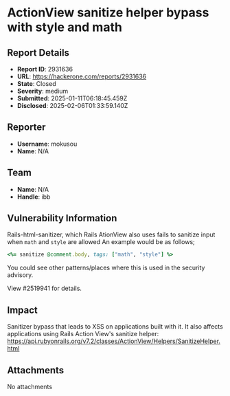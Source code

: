 #  ActionView sanitize helper bypass with style and math

## Report Details
- **Report ID**: 2931636
- **URL**: https://hackerone.com/reports/2931636
- **State**: Closed
- **Severity**: medium
- **Submitted**: 2025-01-11T06:18:45.459Z
- **Disclosed**: 2025-02-06T01:33:59.140Z

## Reporter
- **Username**: mokusou
- **Name**: N/A

## Team
- **Name**: N/A
- **Handle**: ibb

## Vulnerability Information
Rails-html-sanitizer, which Rails AtionView also uses fails to sanitize input when `math` and `style` are allowed
An example would be as follows;
```ruby
<%= sanitize @comment.body, tags: ["math", "style"] %>
```

You could see other patterns/places where this is used in the security advisory.

View #2519941 for details.

## Impact

Sanitizer bypass that leads to XSS on applications built with it.
It also affects applications using Rails Action View's sanitize helper: https://api.rubyonrails.org/v7.2/classes/ActionView/Helpers/SanitizeHelper.html

## Attachments
No attachments
